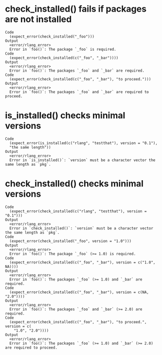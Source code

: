 # check_installed() fails if packages are not installed

    Code
      (expect_error(check_installed("_foo")))
    Output
      <error/rlang_error>
      Error in `foo()`: The package `_foo` is required.
    Code
      (expect_error(check_installed(c("_foo", "_bar"))))
    Output
      <error/rlang_error>
      Error in `foo()`: The packages `_foo` and `_bar` are required.
    Code
      (expect_error(check_installed(c("_foo", "_bar"), "to proceed.")))
    Output
      <error/rlang_error>
      Error in `foo()`: The packages `_foo` and `_bar` are required to proceed.

# is_installed() checks minimal versions

    Code
      (expect_error(is_installed(c("rlang", "testthat"), version = "0.1"),
      "the same length"))
    Output
      <error/rlang_error>
      Error in `is_installed()`: `version` must be a character vector the same length as `pkg`.

# check_installed() checks minimal versions

    Code
      (expect_error(check_installed(c("rlang", "testthat"), version = "0.1")))
    Output
      <error/rlang_error>
      Error in `check_installed()`: `version` must be a character vector the same length as `pkg`.
    Code
      (expect_error(check_installed("_foo", version = "1.0")))
    Output
      <error/rlang_error>
      Error in `foo()`: The package `_foo` (>= 1.0) is required.
    Code
      (expect_error(check_installed(c("_foo", "_bar"), version = c("1.0", NA))))
    Output
      <error/rlang_error>
      Error in `foo()`: The packages `_foo` (>= 1.0) and `_bar` are required.
    Code
      (expect_error(check_installed(c("_foo", "_bar"), version = c(NA, "2.0"))))
    Output
      <error/rlang_error>
      Error in `foo()`: The packages `_foo` and `_bar` (>= 2.0) are required.
    Code
      (expect_error(check_installed(c("_foo", "_bar"), "to proceed.", version = c(
        "1.0", "2.0"))))
    Output
      <error/rlang_error>
      Error in `foo()`: The packages `_foo` (>= 1.0) and `_bar` (>= 2.0) are required to proceed.

